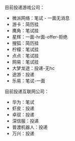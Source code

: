 目前投递游戏公司：

- 微派网络：笔试 - 一面无消息
- 游卡：简历挂
- 鹰角：笔试挂
- 星辉：一面-hr面-offer-拒绝
- 搜狐：简历挂
- 柠檬：笔试挂
- 点点：笔试挂
- 网易：笔试挂
- 大梦龙途：投递-无hc
- 途游：投递
- 乐易：笔试-一面

目前投递互联网公司：

- 华为：笔试
- 虾皮：投递
- 卓驭：投递
- 深信服：投递
- 普渡机器人：投递
- 万兴：投递